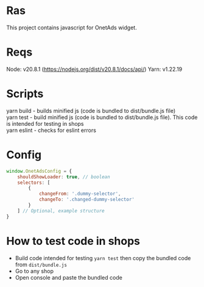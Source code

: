 # Ras

This project contains javascript for OnetAds widget.

# Reqs

Node: v20.8.1 (https://nodejs.org/dist/v20.8.1/docs/api/)
Yarn: v1.22.19

# Scripts

yarn build - builds minified js (code is bundled to dist/bundle.js file) <br/>
yarn test - build minified js (code is bundled to dist/bundle.js file). This code is intended for testing in shops <br/>
yarn eslint - checks for eslint errors

# Config

```javascript
window.OnetAdsConfig = {
    shouldShowLoader: true, // boolean
    selectors: [
        {
            changeFrom: '.dummy-selector',
            changeTo: '.changed-dummy-selector'
        }
    ] // Optional, example structure
}
```

# How to test code in shops

- Build code intended for testing `yarn test` then copy the bundled code from `dist/bundle.js`
- Go to any shop
- Open console and paste the bundled code